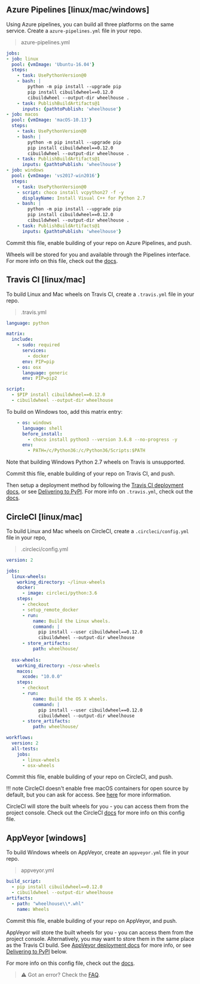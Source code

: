 ## Azure Pipelines [linux/mac/windows]

Using Azure pipelines, you can build all three platforms on the same service. Create a `azure-pipelines.yml` file in your repo.

> azure-pipelines.yml
```yaml
jobs:
- job: linux
  pool: {vmImage: 'Ubuntu-16.04'}
  steps: 
    - task: UsePythonVersion@0
    - bash: |
        python -m pip install --upgrade pip
        pip install cibuildwheel==0.12.0
        cibuildwheel --output-dir wheelhouse .
    - task: PublishBuildArtifacts@1
      inputs: {pathtoPublish: 'wheelhouse'}
- job: macos
  pool: {vmImage: 'macOS-10.13'}
  steps: 
    - task: UsePythonVersion@0
    - bash: |
        python -m pip install --upgrade pip
        pip install cibuildwheel==0.12.0
        cibuildwheel --output-dir wheelhouse .
    - task: PublishBuildArtifacts@1
      inputs: {pathtoPublish: 'wheelhouse'}
- job: windows
  pool: {vmImage: 'vs2017-win2016'}
  steps: 
    - task: UsePythonVersion@0
    - script: choco install vcpython27 -f -y
      displayName: Install Visual C++ for Python 2.7
    - bash: |
        python -m pip install --upgrade pip
        pip install cibuildwheel==0.12.0
        cibuildwheel --output-dir wheelhouse .
    - task: PublishBuildArtifacts@1
      inputs: {pathtoPublish: 'wheelhouse'}
```

Commit this file, enable building of your repo on Azure Pipelines, and push.

Wheels will be stored for you and available through the Pipelines interface. For more info on this file, check out the [docs](https://docs.microsoft.com/en-us/azure/devops/pipelines/yaml-schema).

## Travis CI [linux/mac]

To build Linux and Mac wheels on Travis CI, create a `.travis.yml` file in your repo.

> .travis.yml
```yaml
language: python

matrix:
  include:
    - sudo: required
      services:
        - docker
      env: PIP=pip
    - os: osx
      language: generic
      env: PIP=pip2

script:
  - $PIP install cibuildwheel==0.12.0
  - cibuildwheel --output-dir wheelhouse
```

To build on Windows too, add this matrix entry:
```yaml
    - os: windows
      language: shell
      before_install:
        - choco install python3 --version 3.6.8 --no-progress -y
      env:
        - PATH=/c/Python36:/c/Python36/Scripts:$PATH
```

Note that building Windows Python 2.7 wheels on Travis is unsupported.

Commit this file, enable building of your repo on Travis CI, and push.

Then setup a deployment method by following the [Travis CI deployment docs](https://docs.travis-ci.com/user/deployment/), or see [Delivering to PyPI](deliver-to-pypi.md). For more info on `.travis.yml`, check out the [docs](https://docs.travis-ci.com/).

## CircleCI [linux/mac]

To build Linux and Mac wheels on CircleCI, create a `.circleci/config.yml` file in your repo,

> .circleci/config.yml
```yaml
version: 2

jobs:
  linux-wheels:
    working_directory: ~/linux-wheels
    docker:
      - image: circleci/python:3.6
    steps:
      - checkout
      - setup_remote_docker
      - run:
          name: Build the Linux wheels.
          command: |
            pip install --user cibuildwheel==0.12.0
            cibuildwheel --output-dir wheelhouse
      - store_artifacts:
          path: wheelhouse/
  
  osx-wheels:
    working_directory: ~/osx-wheels
    macos:
      xcode: "10.0.0"
    steps:
      - checkout
      - run:
          name: Build the OS X wheels.
          command: |
            pip install --user cibuildwheel==0.12.0
            cibuildwheel --output-dir wheelhouse
      - store_artifacts:
          path: wheelhouse/

workflows:
  version: 2
  all-tests:
    jobs:
      - linux-wheels
      - osx-wheels
```

Commit this file, enable building of your repo on CircleCI, and push.

!!! note
    CircleCI doesn't enable free macOS containers for open source by default, but you can ask for access. See [here](https://circleci.com/docs/2.0/oss/#overview) for more information.

CircleCI will store the built wheels for you - you can access them from the project console. Check out the CircleCI [docs](https://circleci.com/docs/2.0/configuration-reference/#section=configuration) for more info on this config file.

## AppVeyor [windows]

To build Windows wheels on AppVeyor, create an `appveyor.yml` file in your repo.

> appveyor.yml

```yaml
build_script:
  - pip install cibuildwheel==0.12.0
  - cibuildwheel --output-dir wheelhouse
artifacts:
  - path: "wheelhouse\\*.whl"
    name: Wheels
```

Commit this file, enable building of your repo on AppVeyor, and push.

AppVeyor will store the built wheels for you - you can access them from the project console. Alternatively, you may want to store them in the same place as the Travis CI build. See [AppVeyor deployment docs](https://www.appveyor.com/docs/deployment/) for more info, or see [Delivering to PyPI](deliver-to-pypi.md) below.

For more info on this config file, check out the [docs](https://www.appveyor.com/docs/).

> ⚠️ Got an error? Check the [FAQ](faq.md).

<script> 
  document.addEventListener('DOMContentLoaded', function() {
    $('.toctree-l2 a, .rst-content h2').each(function(i, el) {
      var text = $(el).text()
      var match = text.match(/(.*) \[([a-z/]+)\]/);

      if (match) {
        var iconHTML = match[2].split('/').map(function(ident) {
          switch (ident) {
            case 'linux':
              return '<i class="fa fa-linux" aria-hidden="true"></i>'
            case 'windows':
              return '<i class="fa fa-windows" aria-hidden="true"></i>'
            case 'mac':
              return '<i class="fa fa-apple" aria-hidden="true"></i>'
          }
        }).join(' ');
        $(el).html(match[1] + ' ' + iconHTML)
      }
    });
  });
</script>